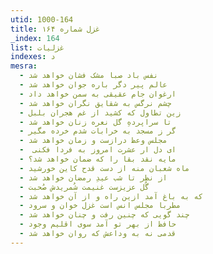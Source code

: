 ```yaml
---
utid: 1000-164
title: غزل شماره ۱۶۴
_index: 164
list: غزلیات
indexes: د
mesra:
  - نفس باد صبا مشک فشان خواهد شد
  - عالم پیر دگر باره جوان خواهد شد
  - ارغوان جام عقیقی به سمن خواهد داد
  - چشم نرگس به شقایق نگران خواهد شد
  - زین تطاول که کشید از غم هجران بلبل
  - تا سراپردهِ گل نعره زنان خواهد شد
  - گر ز مسجد به خرابات شدم خرده مگیر
  - مجلس وعظ درازست و زمان خواهد شد
  - ‌ ای دل ار عشرت امروز به فردا فکنی
  - مایه نقد بقا را که ضمان خواهد شد؟
  - ماه شعبان منه از دست قدح کاین خورشید
  - از نظر تا شب عیدِ رمضان خواهد شد
  - گُل عزیزست غنیمت شُمریدش صُحبت
  - که به باغ آمد ازین راه و از آن خواهد شد
  - مطربا مجلس انس است غزل خوان و سرود
  - چند گویی که چنین رفت و چنان خواهد شد
  - حافظ از بهر تو آمد سوی اقلیم وجود
  - قدمی نه به وداعش که روان خواهد شد
---
```

